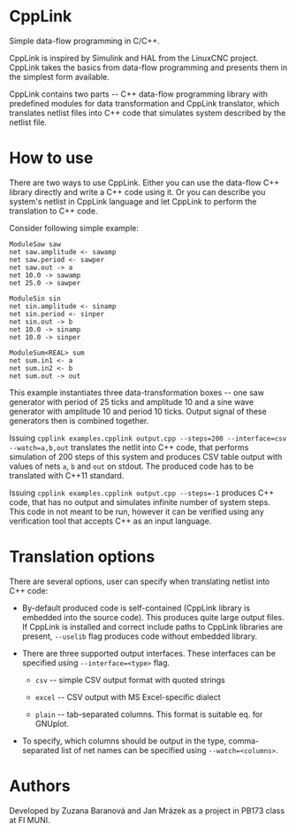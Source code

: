 # CppLink

Simple data-flow programming in C/C++.

CppLink is inspired by Simulink and HAL from the LinuxCNC project. CppLink takes
the basics from data-flow programming and presents them in the simplest form
available.

CppLink contains two parts -- C++ data-flow programming library with predefined
modules for data transformation and CppLink translator, which translates netlist
files into C++ code that simulates system described by the netlist file.

# How to use

There are two ways to use CppLink. Either you can use the data-flow C++ library
directly and write a C++ code using it. Or you can describe you system's netlist
in CppLink language and let CppLink to perform the translation to C++ code.

Consider following simple example:

```
ModuleSaw saw
net saw.amplitude <- sawamp
net saw.period <- sawper
net saw.out -> a
net 10.0 -> sawamp
net 25.0 -> sawper

ModuleSin sin
net sin.amplitude <- sinamp
net sin.period <- sinper
net sin.out -> b
net 10.0 -> sinamp
net 10.0 -> sinper

ModuleSum<REAL> sum
net sum.in1 <- a
net sum.in2 <- b
net sum.out -> out
```

This example instantiates three data-transformation boxes -- one saw generator
with period of 25 ticks and amplitude 10 and a sine wave generator with
amplitude 10 and period 10 ticks. Output signal of these generators then is
combined together.

Issuing `cpplink examples.cpplink output.cpp --steps=200 --interface=csv
--watch=a,b,out` translates the netlit into C++ code, that performs simulation
of 200 steps of this system and produces CSV table output with values of nets
`a`, `b` and `out` on stdout. The produced code has to be translated with C++11
standard.

Issuing `cpplink examples.cpplink output.cpp --steps=-1` produces C++ code, that
has no output and simulates infinite number of system steps. This code in not
meant to be run, however it can be verified using any verification tool that
accepts C++ as an input language.

# Translation options

There are several options, user can specify when translating netlist into C++
code:

* By-default produced code is self-contained (CppLink library is embedded into
  the source code). This produces quite large output files. If CppLink is
  installed and correct include paths to CppLink libraries are present,
  `--uselib` flag produces code without embedded library.

* There are three supported output interfaces. These interfaces can be specified
  using `--interface=<type>` flag.

  - `csv` -- simple CSV output format with quoted strings

  - `excel` -- CSV output with MS Excel-specific dialect

  - `plain` -- tab-separated columns. This format is suitable eq. for GNUplot.

* To specify, which columns should be output in the type, comma-separated list
  of net names can be specified using `--watch=<columns>`.

# Authors

Developed by Zuzana Baranová and Jan Mrázek as a project in PB173 class at FI
MUNI.